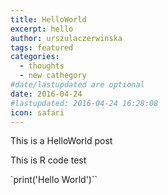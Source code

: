 ```yaml
---
title: HelloWorld
excerpt: hello
author: urszulaczerwinska
tags: featured
categories:
  - thoughts
  - new cathegory
#date/lastupdated are optional
date: 2016-04-24 
#lastupdated: 2016-04-24 16:28:08
icon: safari
---
```

This is a HelloWorld post

This is R code test

`print('Hello World')``


